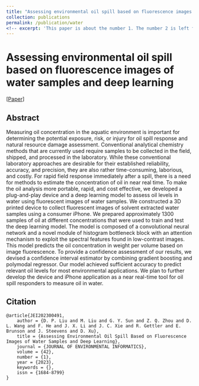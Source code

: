 ```yaml
---
title: "Assessing environmental oil spill based on fluorescence images of water samples and deep learning"
collection: publications
permalink: /publication/water
<!-- excerpt: 'This paper is about the number 1. The number 2 is left for future work.' -->
---
```

# Assessing environmental oil spill based on fluorescence images of water samples and deep learning
[[Paper](https://doi.org/10.3808/jei.202300491)]


## Abstract
Measuring oil concentration in the aquatic environment is important for determining the potential exposure, risk, or injury for oil spill response and natural resource damage assessment. Conventional analytical chemistry methods that are currently used require samples to be collected in the field, shipped, and processed in the laboratory. While these conventional laboratory approaches are desirable for their established reliability, accuracy, and precision, they are also rather time-consuming, laborious, and costly.  For rapid field response immediately after a spill, there is a need for methods to estimate the concentration of oil in near real time. To make the oil analysis more portable, rapid, and cost effective, we developed a plug-and-play device and a deep learning model to assess oil levels in water using fluorescent images of water samples. We constructed a 3D printed device to collect fluorescent images of solvent extracted water samples using a consumer iPhone. We prepared approximately 1300 samples of oil at different concentrations that were used to train and test the deep learning model. The model is composed of a convolutional neural network and a novel module of histogram bottleneck block with an attention mechanism to exploit the spectral features found in low-contrast images. This model predicts the oil concentration in weight per volume based on image fluorescence. To provide a confidence assessment of our results, we devised a confidence interval estimator by combining gradient boosting and polymodal regressor. Our model achieved sufficient accuracy to predict relevant oil levels for most environmental applications. We plan to further develop the device and iPhone application as a near real-time tool for oil spill responders to measure oil in water.

## Citation
```
@article{JEI202300491,
	author = {D. P. Liu and M. Liu and G. Y. Sun and Z. Q. Zhou and D. L. Wang and F. He and J. X. Li and J. C. Xie and R. Gettler and E. Brunson and J. Steevens and D. Xu},
	title = {Assessing Environmental Oil Spill Based on Fluorescence Images of Water Samples and Deep Learning},
	journal = {JOURNAL OF ENVIRONMENTAL INFORMATICS},
	volume = {42},
	number = {1},
	year = {2023},
	keywords = {},
	issn = {1684-8799}
}
  ```